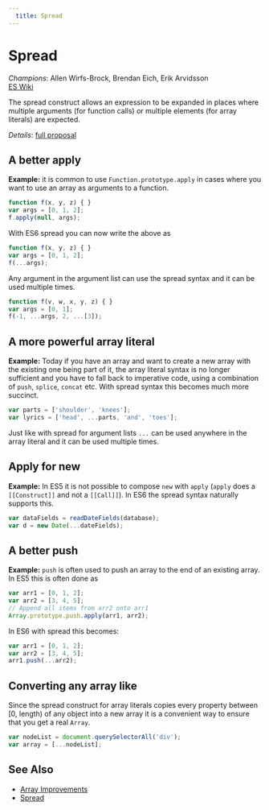 ```yaml
---
  title: Spread
---
```


# Spread

*Champions*: Allen Wirfs-Brock, Brendan Eich, Erik Arvidsson<br/>
[ES Wiki](http://wiki.ecmascript.org/doku.php?id=harmony:spread)

The spread construct allows an expression to be expanded in places where
multiple arguments (for function calls) or multiple elements (for array
literals) are expected.

*Details*: [full proposal](details)


## A better apply

**Example:** it is common to use `Function.prototype.apply` in cases where you
want to use an array
as arguments to a function.

```javascript
function f(x, y, z) { }
var args = [0, 1, 2];
f.apply(null, args);
```

With ES6 spread you can now write the above as

```javascript
function f(x, y, z) { }
var args = [0, 1, 2];
f(...args);
```

Any argument in the argument list can use the spread syntax and it can be used
multiple times.

```javascript
function f(v, w, x, y, z) { }
var args = [0, 1];
f(-1, ...args, 2, ...[3]);
```


## A more powerful array literal

**Example:** Today if you have an array and want to create a new array with the
existing one being part of it, the array literal syntax is no longer sufficient
and you have to fall back to imperative code, using a combination of `push`,
`splice`, `concat` etc. With spread syntax this becomes much more succinct.

```javascript
var parts = ['shoulder', 'knees'];
var lyrics = ['head', ...parts, 'and', 'toes'];
```

Just like with spread for argument lists `...` can be used anywhere in the array
literal and it can be used multiple times.


## Apply for new

**Example:** In ES5 it is not possible to compose `new` with `apply` (`apply`
does a `[[Construct]]` and not a `[[Call]]`). In ES6 the spread syntax naturally
supports this.

```javascript
var dataFields = readDateFields(database);
var d = new Date(...dateFields);
```


## A better push

**Example:** `push` is often used to push an array to the end of an existing
array. In ES5 this is often done as

```javascript
var arr1 = [0, 1, 2];
var arr2 = [3, 4, 5];
// Append all items from arr2 onto arr1
Array.prototype.push.apply(arr1, arr2);
```

In ES6 with spread this becomes:

```javascript
var arr1 = [0, 1, 2];
var arr2 = [3, 4, 5];
arr1.push(...arr2);
```


## Converting any array like

Since the spread construct for array literals copies every property between [0, length) of any object
into a new array it is a convenient way to ensure that you get a real `Array`.

```javascript
var nodeList = document.querySelectorAll('div');
var array = [...nodeList];
```


## See Also

- [Array Improvements](/es6/array-improvements)
- [Spread](/es6/spread)
